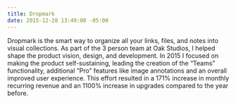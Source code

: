 ```yaml
---
title: Dropmark
date: 2015-12-28 13:49:00 -05:00
---
```


Dropmark is the smart way to organize all your links, files, and notes into visual collections. As part of the 3 person team at Oak Studios, I helped shape the product vision, design, and development. In 2015 I focused on making the product self-sustaining, leading the creation of the “Teams” functionality, additional “Pro” features like image annotations and an overall improved user experience. This effort resulted in a 171% increase in monthly recurring revenue and an 1100% increase in upgrades compared to the year before.